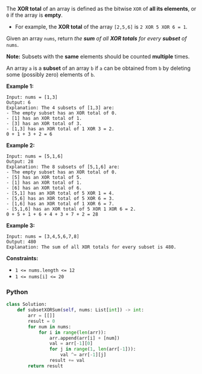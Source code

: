 The  **XOR total**  of an array is defined as the bitwise  `XOR`  of **all its elements**, or  `0`  if the array is **empty**.

-   For example, the  **XOR total**  of the array  `[2,5,6]`  is  `2 XOR 5 XOR 6 = 1`.

Given an array  `nums`, return  _the  **sum**  of all  **XOR totals**  for every  **subset**  of_ `nums`.

**Note:**  Subsets with the  **same**  elements should be counted  **multiple**  times.

An array  `a`  is a  **subset**  of an array  `b`  if  `a`  can be obtained from  `b`  by deleting some (possibly zero) elements of  `b`.

**Example 1:**
```
Input: nums = [1,3]
Output: 6
Explanation: The 4 subsets of [1,3] are:
- The empty subset has an XOR total of 0.
- [1] has an XOR total of 1.
- [3] has an XOR total of 3.
- [1,3] has an XOR total of 1 XOR 3 = 2.
0 + 1 + 3 + 2 = 6
```

**Example 2:**
```
Input: nums = [5,1,6]
Output: 28
Explanation: The 8 subsets of [5,1,6] are:
- The empty subset has an XOR total of 0.
- [5] has an XOR total of 5.
- [1] has an XOR total of 1.
- [6] has an XOR total of 6.
- [5,1] has an XOR total of 5 XOR 1 = 4.
- [5,6] has an XOR total of 5 XOR 6 = 3.
- [1,6] has an XOR total of 1 XOR 6 = 7.
- [5,1,6] has an XOR total of 5 XOR 1 XOR 6 = 2.
0 + 5 + 1 + 6 + 4 + 3 + 7 + 2 = 28
```

**Example 3:**
```
Input: nums = [3,4,5,6,7,8]
Output: 480
Explanation: The sum of all XOR totals for every subset is 480.
```

**Constraints:**

-   `1 <= nums.length <= 12`
-   `1 <= nums[i] <= 20`


### Python

```python
class Solution:
    def subsetXORSum(self, nums: List[int]) -> int:
        arr = [[]]
        result = 0
        for num in nums:
            for i in range(len(arr)):
                arr.append(arr[i] + [num])
                val = arr[-1][0]
                for j in range(1, len(arr[-1])):
                    val ^= arr[-1][j]
                result += val
        return result
```
